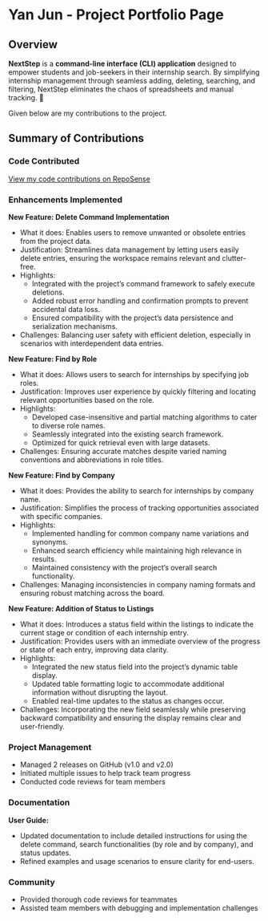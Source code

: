 # Yan Jun - Project Portfolio Page

## Overview

**NextStep** is a **command-line interface (CLI) application** designed to empower students and job-seekers in their internship search. By simplifying internship management through seamless adding, deleting, searching, and filtering, NextStep eliminates the chaos of spreadsheets and manual tracking. 🎯

Given below are my contributions to the project.

## Summary of Contributions

### Code Contributed
[View my code contributions on RepoSense](https://nus-cs2113-ay2425s2.github.io/tp-dashboard/?search=xyanjun&breakdown=true&sort=groupTitle%20dsc&sortWithin=title&since=2025-02-21&timeframe=commit&mergegroup=&groupSelect=groupByRepos&checkedFileTypes=docs~functional-code~test-code~other)

### Enhancements Implemented

**New Feature: Delete Command Implementation**
- What it does: Enables users to remove unwanted or obsolete entries from the project data.
- Justification: Streamlines data management by letting users easily delete entries, ensuring the workspace remains relevant and clutter-free.
- Highlights:
    - Integrated with the project’s command framework to safely execute deletions.
    - Added robust error handling and confirmation prompts to prevent accidental data loss.
    - Ensured compatibility with the project’s data persistence and serialization mechanisms.
- Challenges: Balancing user safety with efficient deletion, especially in scenarios with interdependent data entries.

**New Feature: Find by Role**
- What it does: Allows users to search for internships by specifying job roles.
- Justification: Improves user experience by quickly filtering and locating relevant opportunities based on the role.
- Highlights:
    - Developed case-insensitive and partial matching algorithms to cater to diverse role names.
    - Seamlessly integrated into the existing search framework.
    - Optimized for quick retrieval even with large datasets.
- Challenges: Ensuring accurate matches despite varied naming conventions and abbreviations in role titles.

**New Feature: Find by Company**
- What it does: Provides the ability to search for internships by company name.
- Justification: Simplifies the process of tracking opportunities associated with specific companies.
- Highlights:
    - Implemented handling for common company name variations and synonyms.
    - Enhanced search efficiency while maintaining high relevance in results.
    - Maintained consistency with the project’s overall search functionality.
- Challenges: Managing inconsistencies in company naming formats and ensuring robust matching across the board.

**New Feature: Addition of Status to Listings**
- What it does: Introduces a status field within the listings to indicate the current stage or condition of each internship entry.
- Justification: Provides users with an immediate overview of the progress or state of each entry, improving data clarity.
- Highlights:
    - Integrated the new status field into the project’s dynamic table display.
    - Updated table formatting logic to accommodate additional information without disrupting the layout.
    - Enabled real-time updates to the status as changes occur.
- Challenges: Incorporating the new field seamlessly while preserving backward compatibility and ensuring the display remains clear and user-friendly.

### Project Management
- Managed 2 releases on GitHub (v1.0 and v2.0)
- Initiated multiple issues to help track team progress
- Conducted code reviews for team members

### Documentation
**User Guide:**
- Updated documentation to include detailed instructions for using the delete command, search functionalities (by role and by company), and status updates.
- Refined examples and usage scenarios to ensure clarity for end-users.

### Community
- Provided thorough code reviews for teammates
- Assisted team members with debugging and implementation challenges
